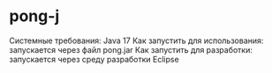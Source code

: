 # pong-j
Системные требования: Java 17
Как запустить для использования: запускается через файл pong.jar
Как запустить для разработки: запускается через среду разработки Eclipse
